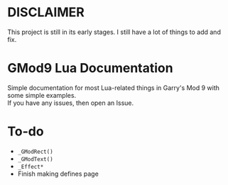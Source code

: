 # DISCLAIMER
This project is still in its early stages. I still have a lot of things to add and fix.

# GMod9 Lua Documentation
Simple documentation for most Lua-related things in Garry's Mod 9 with some simple examples.  
If you have any issues, then open an Issue.

# To-do
- `_GModRect()`
- `_GModText()`
- `_Effect*`
- Finish making defines page
